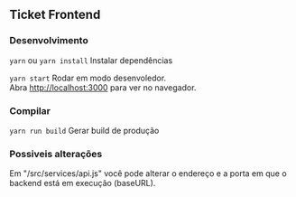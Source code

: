 ## Ticket Frontend

### Desenvolvimento
`yarn` ou `yarn install`
Instalar dependências

`yarn start`
Rodar em modo desenvoledor.\
Abra [http://localhost:3000](http://localhost:3000) para ver no navegador.

### Compilar
`yarn run build`
Gerar build de produção

### Possiveis alterações
Em "/src/services/api.js" você pode alterar o endereço e a porta em que o backend está em execução (baseURL).
